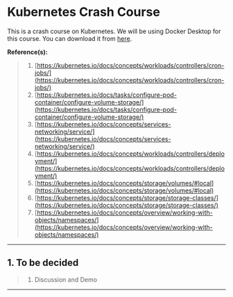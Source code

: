 # Kubernetes Crash Course

This is a crash course on Kubernetes. We will be using Docker Desktop for this course. You can download it from [here](https://www.docker.com/products/docker-desktop).

**Reference(s):**

> 1. [https://kubernetes.io/docs/concepts/workloads/controllers/cron-jobs/](https://kubernetes.io/docs/concepts/workloads/controllers/cron-jobs/)
> 1. [https://kubernetes.io/docs/tasks/configure-pod-container/configure-volume-storage/](https://kubernetes.io/docs/tasks/configure-pod-container/configure-volume-storage/)
> 1. [https://kubernetes.io/docs/concepts/services-networking/service/](https://kubernetes.io/docs/concepts/services-networking/service/)
> 1. [https://kubernetes.io/docs/concepts/workloads/controllers/deployment/](https://kubernetes.io/docs/concepts/workloads/controllers/deployment/)
> 1. [https://kubernetes.io/docs/concepts/storage/volumes/#local](https://kubernetes.io/docs/concepts/storage/volumes/#local)
> 1. [https://kubernetes.io/docs/concepts/storage/storage-classes/](https://kubernetes.io/docs/concepts/storage/storage-classes/)
> 1. [https://kubernetes.io/docs/concepts/overview/working-with-objects/namespaces/](https://kubernetes.io/docs/concepts/overview/working-with-objects/namespaces/)

---

## 1. To be decided

> 1. Discussion and Demo

---
